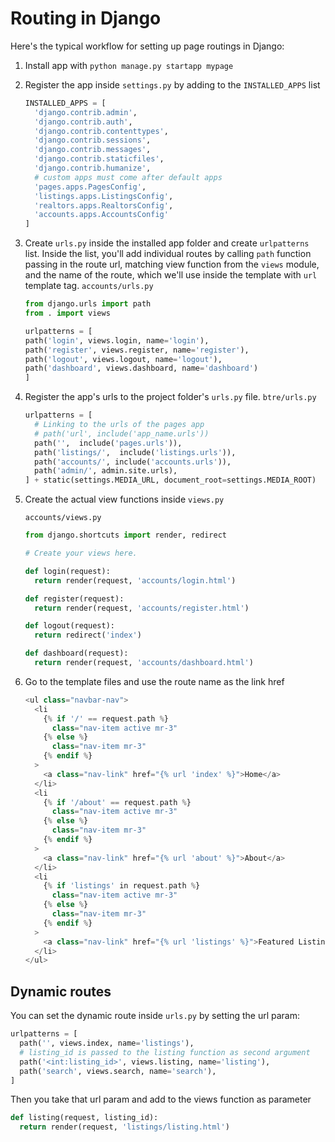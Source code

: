 # Routing in Django

Here's the typical workflow for setting up page routings in Django:

1. Install app with `python manage.py startapp mypage`
2. Register the app inside `settings.py` by adding to the `INSTALLED_APPS` list

   ```python
   INSTALLED_APPS = [
     'django.contrib.admin',
     'django.contrib.auth',
     'django.contrib.contenttypes',
     'django.contrib.sessions',
     'django.contrib.messages',
     'django.contrib.staticfiles',
     'django.contrib.humanize',
     # custom apps must come after default apps
     'pages.apps.PagesConfig',
     'listings.apps.ListingsConfig',
     'realtors.apps.RealtorsConfig',
     'accounts.apps.AccountsConfig'
   ]
   ```

3. Create `urls.py` inside the installed app folder and create `urlpatterns` list. Inside the list, you'll add individual routes by calling `path` function passing in the route url, matching view function from the `views` module, and the name of the route, which we'll use inside the template with `url` template tag.
   `accounts/urls.py`

   ```python
   from django.urls import path
   from . import views

   urlpatterns = [
   path('login', views.login, name='login'),
   path('register', views.register, name='register'),
   path('logout', views.logout, name='logout'),
   path('dashboard', views.dashboard, name='dashboard')
   ]
   ```

4. Register the app's urls to the project folder's `urls.py` file.
   `btre/urls.py`

   ```python
   urlpatterns = [
     # Linking to the urls of the pages app
     # path('url', include('app_name.urls'))
     path('',  include('pages.urls')),
     path('listings/',  include('listings.urls')),
     path('accounts/', include('accounts.urls')),
     path('admin/', admin.site.urls),
   ] + static(settings.MEDIA_URL, document_root=settings.MEDIA_ROOT)
   ```

5. Create the actual view functions inside `views.py`

   `accounts/views.py`

   ```python
   from django.shortcuts import render, redirect

   # Create your views here.

   def login(request):
     return render(request, 'accounts/login.html')

   def register(request):
     return render(request, 'accounts/register.html')

   def logout(request):
     return redirect('index')

   def dashboard(request):
     return render(request, 'accounts/dashboard.html')
   ```

6. Go to the template files and use the route name as the link href

   ```php
   <ul class="navbar-nav">
     <li
       {% if '/' == request.path %}
         class="nav-item active mr-3"
       {% else %}
         class="nav-item mr-3"
       {% endif %}
     >
       <a class="nav-link" href="{% url 'index' %}">Home</a>
     </li>
     <li
       {% if '/about' == request.path %}
         class="nav-item active mr-3"
       {% else %}
         class="nav-item mr-3"
       {% endif %}
     >
       <a class="nav-link" href="{% url 'about' %}">About</a>
     </li>
     <li
       {% if 'listings' in request.path %}
         class="nav-item active mr-3"
       {% else %}
         class="nav-item mr-3"
       {% endif %}
     >
       <a class="nav-link" href="{% url 'listings' %}">Featured Listings</a>
     </li>
   </ul>
   ```

## Dynamic routes

You can set the dynamic route inside `urls.py` by setting the url param:

```python
urlpatterns = [
  path('', views.index, name='listings'),
  # listing_id is passed to the listing function as second argument
  path('<int:listing_id>', views.listing, name='listing'),
  path('search', views.search, name='search'),
]
```

Then you take that url param and add to the views function as parameter

```python
def listing(request, listing_id):
  return render(request, 'listings/listing.html')
```
